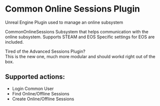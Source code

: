 # Common Online Sessions Plugin
Unreal Engine Plugin used to manage an online subsystem

CommonOnlineSessions Subsystem that helps communication with the online subsystem.
Supports STEAM and EOS
Specific settings for EOS are included.

Tired of the Advanced Sessions Plugin? <br>
This is the new one, much more modular and should workd right out of the box.


## Supported actions:
- Login Common User
- Find Online/Offline Sessions
- Create Online/Offline Sessions
